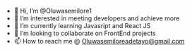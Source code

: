 - 👋 Hi, I’m @Oluwasemilore1
- 👀 I’m interested in meeting developers and achieve more
- 🌱 I’m currently learning Javasript and React JS
- 💞️ I’m looking to collaborate on FrontEnd projects 
- 📫 How to reach me @ Oluwasemiloreadetayo@gmail.com

<!---
Oluwasemilore1/Oluwasemilore1 is a ✨ special ✨ repository because its `README.md` (this file) appears on your GitHub profile.
You can click the Preview link to take a look at your changes.
--->
